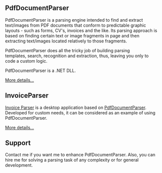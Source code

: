 ## PdfDocumentParser

PdfDocumentParser is a parsing engine intended to find and extract text/images from PDF documents that conform to predictable graphic layouts - such as forms, CV's, invoices and the like. Its parsing approach is based on finding certain text or image fragments in page and then extracting text/images located relatively to those fragments.

PdfDocumentParser does all the tricky job of building parsing templates, search, recognition and extraction, thus, leaving you only to code a custom logic.

PdfDocumentParser is a .NET DLL.

[More details...](https://sergeystoyan.github.io/PdfDocumentParser/#1)

## InvoiceParser
[Invoice Parser](https://github.com/sergeystoyan/PdfDocumentParser/tree/lib%2Bcustomization/InvoiceParser) is a desktop application based on [PdfDocumentParser](https://github.com/sergeystoyan/PdfDocumentParser). Developed for custom needs, it can be considered as an example of using PdfDocumentParser.

[More details...](https://sergeystoyan.github.io/PdfDocumentParser/#6)

## Support
Contact me if you want me to enhance PdfDocumentParser. Also, you can hire me for solving a parsing task of any complexity or for general development.
